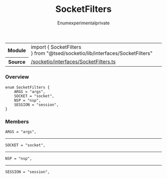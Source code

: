 
<header class="symbol-info-header"><h1 id="socketfilters">SocketFilters</h1><label class="symbol-info-type-label enum">Enum</label><label class="api-type-label experimental" title="experimental">experimental</label><label class="api-type-label private" title="private">private</label></header>
<!-- summary -->
<section class="symbol-info"><table class="is-full-width"><tbody><tr><th>Module</th><td><div class="lang-typescript"><span class="token keyword">import</span> { SocketFilters }&nbsp;<span class="token keyword">from</span>&nbsp;<span class="token string">"@tsed/socketio/lib/interfaces/SocketFilters"</span></div></td></tr><tr><th>Source</th><td><a href="https://github.com/Romakita/ts-express-decorators/blob/v4.7.1/src//socketio/interfaces/SocketFilters.ts#L0-L0">/socketio/interfaces/SocketFilters.ts</a></td></tr></tbody></table></section>
<!-- overview -->


### Overview


<pre><code class="typescript-lang ">enum SocketFilters <span class="token punctuation">{</span>
    ARGS = "args"<span class="token punctuation">,</span>
    SOCKET = "socket"<span class="token punctuation">,</span>
    NSP = "nsp"<span class="token punctuation">,</span>
    SESSION = "session"<span class="token punctuation">,</span>
<span class="token punctuation">}</span></code></pre>


<!-- Parameters -->

<!-- Description -->

<!-- Members -->







### Members



<div class="method-overview">
<pre><code class="typescript-lang ">ARGS = "args"<span class="token punctuation">,</span></code></pre>
</div>




<hr/>



<div class="method-overview">
<pre><code class="typescript-lang ">SOCKET = "socket"<span class="token punctuation">,</span></code></pre>
</div>




<hr/>



<div class="method-overview">
<pre><code class="typescript-lang ">NSP = "nsp"<span class="token punctuation">,</span></code></pre>
</div>




<hr/>



<div class="method-overview">
<pre><code class="typescript-lang ">SESSION = "session"<span class="token punctuation">,</span></code></pre>
</div>








